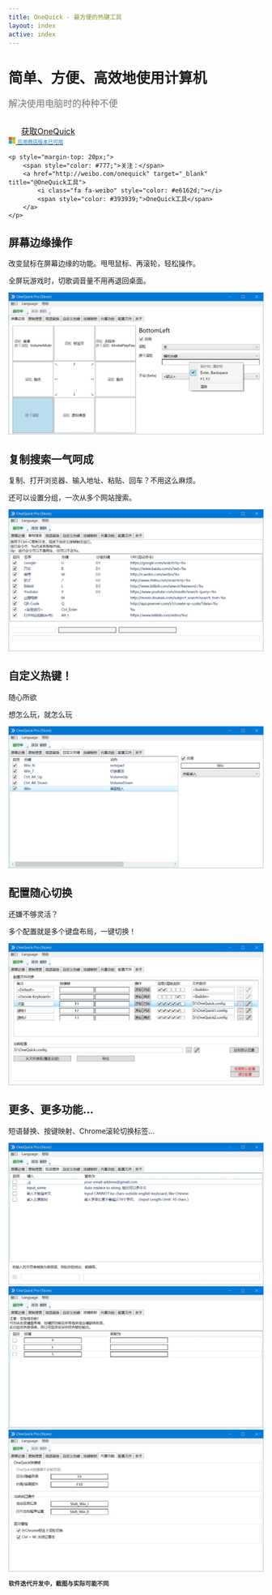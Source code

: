 ```yaml
---
title: OneQuick - 最方便的热键工具
layout: index
active: index
---
```

<div style="margin-top: 10px;"></div>

<h1 class="text-center">简单、方便、高效地使用计算机</h1>
<div class="text-center" style="font-size: 18px; color: #777; margin-top: 15px;">解决使用电脑时的种种不便</div>

<div class="text-center" style="margin-top: 30px; margin-bottom: 10px;">
	<a href="/download">
		<span class="btn btn-primary ms-store-dl" style="font-size: 16px; padding: 6px 25px;">
			获取OneQuick
		</span>
		<br>
		<span style="margin-top: 3px;">
			<img src="/img/ms-logo.png" style="height: 14px;">
			<span style="font-size: 10px; color: #0078d7;">应用商店版本已可用</span>
		</span>
	</a>

	<p style="margin-top: 20px;">
		<span style="color: #777;">关注：</span>
		<a href="http://weibo.com/onequick" target="_blank" title="@OneQuick工具">
			<i class="fa fa-weibo" style="color: #e6162d;"></i>
			<span style="color: #393939;">OneQuick工具</span>
		</a>
	</p>
</div>


<div class="desc-section">
	<h2>屏幕边缘操作</h2>
	<p>改变鼠标在屏幕边缘的功能。甩甩鼠标、再滚轮，轻松操作。</p>
	<p>全屏玩游戏时，切歌调音量不用再退回桌面。</p>
	<center><img src="/img/cn1screenborder.jpg"></center>
</div>


<div class="desc-section">
	<h2>复制搜索一气呵成</h2>
	<p>复制、打开浏览器、输入地址、粘贴、回车？不用这么麻烦。</p>
	<p>还可以设置分组，一次从多个网站搜索。</p>
	<center><img src="/img/cn2copysearch.jpg"></center>
</div>


<div class="desc-section">
	<h2>自定义热键！</h2>
	<p>随心所欲</p>
	<p>想怎么玩，就怎么玩</p>
	<center><img src="/img/cn4custom.jpg"></center>
</div>


<div class="desc-section">
	<h2>配置随心切换</h2>
	<p>还嫌不够灵活？</p>
	<p>多个配置就是多个键盘布局，一键切换！</p>
	<center><img src="/img/cn7config.jpg"></center>
</div>


<div class="desc-section">
	<h2>更多、更多功能...</h2>
	<p>短语替换、按键映射、Chrome滚轮切换标签...</p>
	<center>
		<img src="/img/cn3rep.jpg">
		<img src="/img/cn5map.jpg">
		<img src="/img/cn6buildin.jpg">
	</center>
</div>


<div class="desc-section">
	<p style="font-size: smaller;
    font-weight: 700;
    color: #000000d9;">软件迭代开发中，截图与实际可能不同</p>
</div>

<br>
<br>